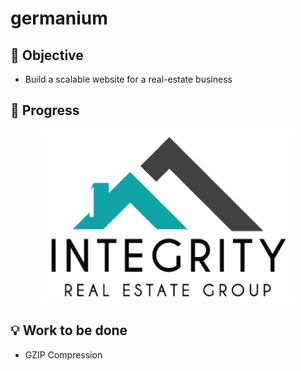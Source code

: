 # germanium

## :thought_balloon: Objective
* Build a scalable website for a real-estate business 






## :wrench: Progress
<p align="center" >
	<a href = 'https://www.integrityrealtors.org/'  target="_blank" rel="noopener noreferrer">
  	<img src="HTML/img/hologo.png" width="400" />
	</a>
</p>



## :bulb: Work to be done
* GZIP Compression



